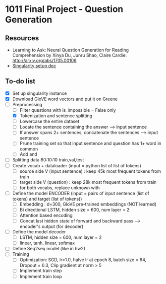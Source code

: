 # 1011 Final Project - Question Generation 

## Resources 
- Learning to Ask: Neural Question Generation for Reading Comprehension by Xinya Du, Junru Shao, Claire Cardie: http://arxiv.org/abs/1705.00106
- [Singularity setup doc](https://docs.google.com/document/d/12D09OvptZ3OIMpjm3k_reLL4sipCftfiEMwLAl2tkm8/edit?usp=sharing)

## To-do list 
- [x] Set up singularity instance
- [x] Download GloVE word vectors and put it on Greene 
- [ ] Preprocessing 
  - [ ] Filter questions with is_impossible = False only
  - [x] Tokenization and sentence splitting 
  - [ ] Lowercase the entire dataset
  - [ ] Locate the sentence containing the answer --> input sentence 
  - [ ] If answer spans 2+ sentences, concatenate the sentences --> input sentence 
  - [ ] Prune training set so that input sentence and question has 1+ word in common 
  - [ ] Add <BOS> and <EOS>
- [ ] Splitting data 80:10:10 train,val,test
- [ ] Create vocab + dataloader (input = python list of list of tokens) 
  - [ ] source side V (input sentence) : keep 45k most frequent tokens from train 
  - [ ] target side V (question) : keep 28k most frequent tokens from train 
  - [ ] for both vocabs, replace unknown with <UNK>
- [ ] Define the model ENCODER (input = pairs of input sentence (list of tokens) and target (list of tokens))
  - [ ] Embedding : d=300, GloVE pre-trained embeddings (NOT learned) 
  - [ ] Bi directional LSTM, hidden size = 600, num layer = 2
  - [ ] Attention based encoding 
  - [ ] Concat last hidden state of forward and backward pass --> encoder's output (for decoder) 
- [ ] Define the model decoder 
  - [ ] LSTM, hidden size = 600, num layer = 2
  - [ ] linear, tanh, linear, softmax
- [ ] Define Seq2seq model (like in hw2) 
- [ ] Training 
  - [ ] Optimization: SGD, lr=1.0, halve lr at epoch 8, batch size = 64, Dropout = 0.3, Clip gradient at norm > 5
  - [ ] Implement train step 
  - [ ] Implement train loop 
